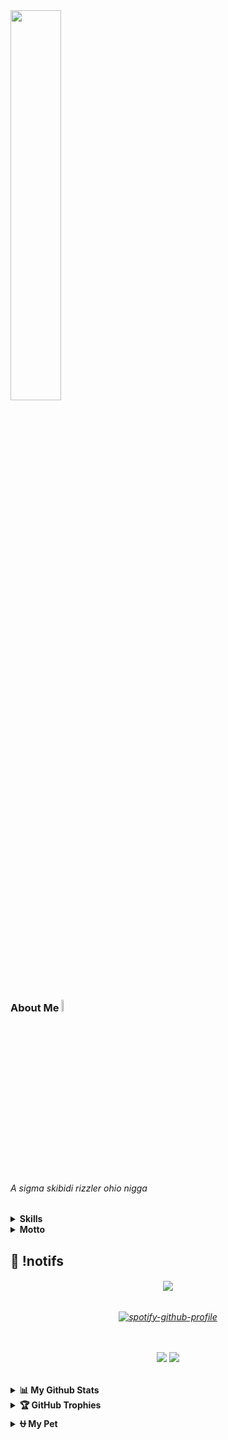 
<img src="https://github.com/ingineous/ingineous/blob/main/kurumi.gif" height="40%" width="40%"/>

### About Me <img src="https://media.tenor.com/uUNcnHwYJQEAAAAj/running-pikachu-transparent-snivee.gif" height="7%" width="7%"/>
<h6> A sigma skibidi rizzler ohio nigga </h6>




<details>
<summary><b>Skills</b></summary>
<div>

[![My Skills](https://skillicons.dev/icons?i=html,css,js,react,nextjs,nodejs,linux,arch)](https://skillicons.dev)

</div>
   
<summary><b>Learning</b></summary>
<div>
  
[![Learning](https://skillicons.dev/icons?i=rust,dart,flutter,nix,neovim)](https://skillicons.dev)
  
</div>
</details>

</details>
<details>
  <summary><b>Motto</b></summary>
<div>

- **"drink and know things"**
  
</div>
</details>

## 🍿 !notifs 
<h6 align="center">
  <img src="https://count.getloli.com/get/@ingineous?theme=rule34"  />
</h6>


<h6 align="center">


<div styles="display: flex; flex-direction: column">


[![spotify-github-profile](https://spotify-github-profile.kittinanx.com/api/view?uid=shf14ytn9hq7cmb4znjskxwr3&cover_image=false&theme=default&show_offline=true&background_color=121212&interchange=true&bar_color_cover=true)](https://spotify-github-profile.kittinanx.com/api/view?uid=shf14ytn9hq7cmb4znjskxwr3&redirect=true)

<br/>
<br/>


  <a href="https://github.com/ingineous">
  <img src="https://img.shields.io/badge/github-%2324292e.svg?&style=for-the-badge&logo=github&logoColor=white alt=github style="margin-bottom: 5px;" /></a> 
  <a href="https://x.com/ingineouss">
  <img src="https://img.shields.io/badge/Twitter-%23000000.svg?&style=for-the-badge&logo=x&logoColor=white alt=instagram style="margin-bottom: 5px;" /></a>

  
</div>


</h6>

##



<details>
  <summary><b>📊 My Github Stats</b></summary>

<h6 align="center">

  <img src="https://gh-readme-profile.vercel.app/api?username=ingineous&theme=catppuccin-mocha&hide=prs_merged,issues&hide_stroke=true&hide_border=true">

</h6>
</details>


<details>
  <summary><b>🏆 GitHub Trophies</b></summary>

<div align="center">

![](https://github-profile-trophy.vercel.app/?username=ingineous&theme=darkhub&no-frame=true&margin-w=4)  

</div>
</details>

<details>
  <summary><b>⛎ My Pet</b></summary>

<div align="center">
<picture>
  <source media="(prefers-color-scheme: dark)" srcset="https://raw.githubusercontent.com/ingineous/ingineous/output/github-contribution-grid-snake-dark.svg">
  <source media="(prefers-color-scheme: light)" srcset="https://raw.githubusercontent.com/ingineous/ingineous/output/github-contribution-grid-snake.svg">
  <img alt="github contribution grid snake animation" src="https://raw.githubusercontent.com/ingineous/ingineous/output/github-contribution-grid-snake.svg">
</picture>
</div>
</details>
<!--
### 
<div align="center">
</div>
### 💤
<p align="center"> 
<img title="testing" alt="memes" width="70%" height="70%" src="imginsert.png"/> --> 
<!--<img src="https://capsule-render.vercel.app/api?type=waving&height=100&color=gradient&reversal=false&section=footer"/>-->
</p>


